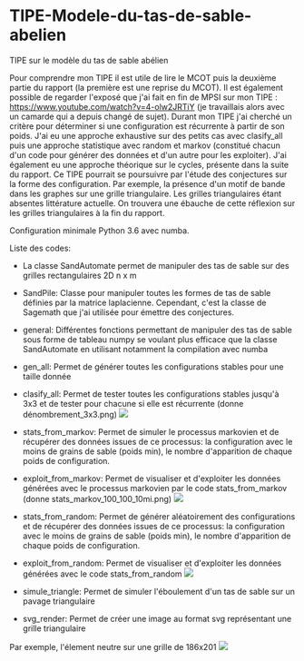 # TIPE-Modele-du-tas-de-sable-abelien
TIPE sur le modèle du tas de sable abélien

Pour comprendre mon TIPE il est utile de lire le MCOT puis la deuxième partie du rapport (la première est une reprise du MCOT). Il est également possible de regarder l'exposé que j'ai fait en fin de MPSI sur mon TIPE : https://www.youtube.com/watch?v=4-olw2JRTiY (je travaillais alors avec un camarde qui a depuis changé de sujet). Durant mon TIPE j'ai cherché un critère pour déterminer si une configuration est récurrente à partir de son poids. J'ai eu une approche exhaustive sur des petits cas avec clasify_all puis une approche statistique avec random et markov (constitué chacun d'un code pour générer des données et d'un autre pour les exploiter). J'ai également eu une approche théorique sur le cycles, présente dans la suite du rapport. Ce TIPE pourrait se poursuivre par l'étude des conjectures sur la forme des configuration. Par exemple, la présence d'un motif de bande dans les graphes sur une grille triangulaire. Les grilles triangulaires étant absentes littérature actuelle. On trouvera une ébauche de cette réflexion sur les grilles triangulaires à la fin du rapport.


Configuration minimale Python 3.6 avec numba.

Liste des codes:
- La classe SandAutomate permet de manipuler des tas de sable sur des grilles rectangulaires 2D n x m
- SandPile: Classe pour manipuler toutes les formes de tas de sable définies par la matrice laplacienne. Cependant, c'est la classe de Sagemath que j'ai utilisée pour émettre des conjectures.
- general: Différentes fonctions permettant de manipuler des tas de sable sous forme de tableau numpy se voulant plus efficace que la classe SandAutomate en utilisant notamment la compilation avec numba
- gen_all: Permet de générer toutes les configurations stables pour une taille donnée
- clasify_all: Permet de tester toutes les configurations stables jusqu'à 3x3 et de tester pour chacune si elle est récurrente (donne dénombrement_3x3.png)
![](https://raw.githubusercontent.com/TheoRudkiewicz/TIPE-Modele-du-tas-de-sable-abelien/master/Rectangle/clasify_all_3x3.png)
- stats_from_markov: Permet de simuler le processus markovien et de récupérer des données issues de ce processus: la configuration avec le moins de grains de sable (poids min), le nombre d'apparition de chaque poids de configuration.
- exploit_from_markov: Permet de visualiser et d'exploiter les données générées avec le processus markovien par le code stats_from_markov (donne stats_markov_100_100_10mi.png)
![](https://raw.githubusercontent.com/TheoRudkiewicz/TIPE-Modele-du-tas-de-sable-abelien/master/Rectangle/Statistiques/stats_markov_100_100_10mi.png)
- stats_from_random: Permet de générer aléatoirement des configurations et de récupérer des données issues de ce processus:
la configuration avec le moins de grains de sable (poids min),
le nombre d'apparition de chaque poids de configuration.
- exploit_from_random: Permet de visualiser et d'exploiter les données générées avec le code stats_from_random
![](https://raw.githubusercontent.com/TheoRudkiewicz/TIPE-Modele-du-tas-de-sable-abelien/master/Rectangle/Statistiques/stats_random_5_5_10mi.png)

- simule_triangle: Permet de simuler l'éboulement d'un tas de sable sur un pavage triangulaire
- svg_render: Permet de créer une image au format svg représentant une grille triangulaire

Par exemple, l'élement neutre sur une grille de 186x201
![](https://raw.githubusercontent.com/TheoRudkiewicz/TIPE-Modele-du-tas-de-sable-abelien/master/Triangle/186x201_e.png)
